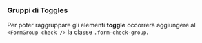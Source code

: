 ### Gruppi di Toggles

Per poter raggruppare gli elementi **toggle** occorrerà aggiungere al `<FormGroup check />` la classe `.form-check-group`.

<!-- STORY -->